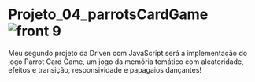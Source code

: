 # Projeto_04_parrotsCardGame                 ![front 9](https://user-images.githubusercontent.com/68352148/161847524-22c57f44-b642-40d4-8ae9-fabbae8285be.png)
Meu segundo projeto da Driven com JavaScript será a implementação do jogo Parrot Card Game, um jogo da memória temático com aleatoridade, efeitos e transição, responsividade e papagaios dançantes!



